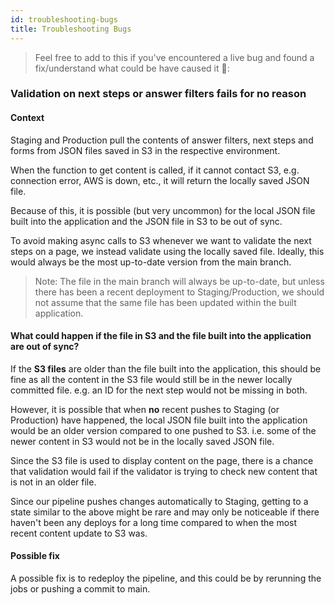 ```yaml
---
id: troubleshooting-bugs
title: Troubleshooting Bugs
---
```

> Feel free to add to this if you've encountered a live bug and found a fix/understand what could be have caused it 🙂:

### Validation on next steps or answer filters fails for no reason

#### Context

Staging and Production pull the contents of answer filters, next steps and forms from JSON files saved in S3 in the respective environment.

When the function to get content is called, if it cannot contact S3, e.g. connection error, AWS is down, etc., it will return the locally saved JSON file.

Because of this, it is possible (but very uncommon) for the local JSON file built into the application and the JSON file in S3 to be out of sync.

To avoid making async calls to S3 whenever we want to validate the next steps on a page, we instead validate using the locally saved file. Ideally, this would always be the most up-to-date version from the main branch.

> Note: The file in the main branch will always be up-to-date, but unless there has been a recent deployment to Staging/Production, we should not assume that the same file has been updated within the built application.

#### What could happen if the file in S3 and the file built into the application are out of sync?

If the **S3 files** are older than the file built into the application, this should be fine as all the content in the S3 file would still be in the newer locally committed file. e.g. an ID for the next step would not be missing in both.

However, it is possible that when **no** recent pushes to Staging (or Production) have happened, the local JSON file built into the application would be an older version compared to one pushed to S3. i.e. some of the newer content in S3 would not be in the locally saved JSON file. 

Since the S3 file is used to display content on the page, there is a chance that validation would fail if the validator is trying to check new content that is not in an older file.

Since our pipeline pushes changes automatically to Staging, getting to a state similar to the above might be rare and may only be noticeable if there haven't been any deploys for a long time compared to when the most recent content update to S3 was.

#### Possible fix

A possible fix is to redeploy the pipeline, and this could be by rerunning the jobs or pushing a commit to main.

